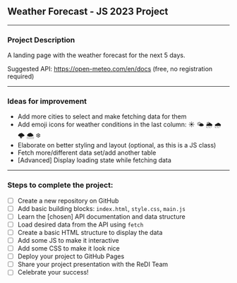 ## Weather Forecast - JS 2023 Project

---

### Project Description
A landing page with the weather forecast for the next 5 days.

Suggested API: https://open-meteo.com/en/docs (free, no registration required)

---

### Ideas for improvement
- Add more cities to select and make fetching data for them
- Add emoji icons for weather conditions in the last column: ☀️ 🌤 🌦 🌧 🌩 🌨 ❄️️ 
- Elaborate on better styling and layout (optional, as this is a JS class)
- Fetch more/different data set/add another table
- [Advanced] Display loading state while fetching data
---

### Steps to complete the project:
- [ ] Create a new repository on GitHub
- [ ] Add basic building blocks: `index.html`, `style.css`, `main.js`
- [ ] Learn the [chosen] API documentation and data structure
- [ ] Load desired data from the API using `fetch`
- [ ] Create a basic HTML structure to display the data
- [ ] Add some JS to make it interactive
- [ ] Add some CSS to make it look nice
- [ ] Deploy your project to GitHub Pages
- [ ] Share your project presentation with the ReDI Team
- [ ] Celebrate your success!

